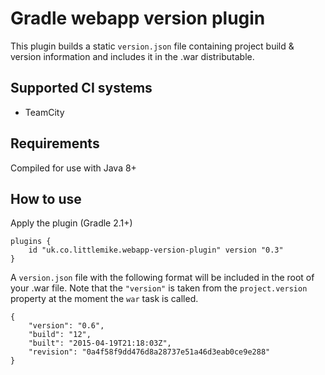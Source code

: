 Gradle webapp version plugin
============================

This plugin builds a static `version.json` file containing project build & version information and includes it in the
.war distributable.

Supported CI systems
--------------------

* TeamCity

Requirements
------------

Compiled for use with Java 8+

How to use
----------

Apply the plugin (Gradle 2.1+)


```
plugins {
    id "uk.co.littlemike.webapp-version-plugin" version "0.3"
}
```

A `version.json` file with the following format will be included in the root of your .war file. Note that the `"version"`
is taken from the `project.version` property at the moment the `war` task is called.

```
{
    "version": "0.6",
    "build": "12",
    "built": "2015-04-19T21:18:03Z",
    "revision": "0a4f58f9dd476d8a28737e51a46d3eab0ce9e288"
}
```